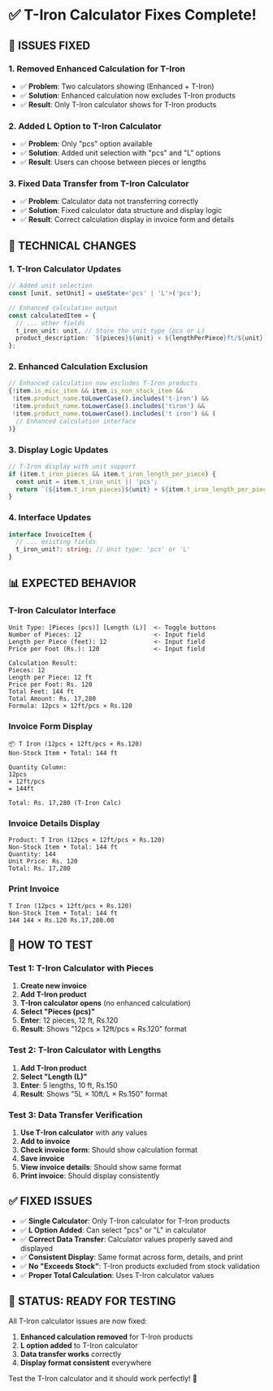 # ✅ T-Iron Calculator Fixes Complete!

## 🎯 **ISSUES FIXED**

### **1. Removed Enhanced Calculation for T-Iron**
- ✅ **Problem**: Two calculators showing (Enhanced + T-Iron)
- ✅ **Solution**: Enhanced calculation now excludes T-Iron products
- ✅ **Result**: Only T-Iron calculator shows for T-Iron products

### **2. Added L Option to T-Iron Calculator**
- ✅ **Problem**: Only "pcs" option available
- ✅ **Solution**: Added unit selection with "pcs" and "L" options
- ✅ **Result**: Users can choose between pieces or lengths

### **3. Fixed Data Transfer from T-Iron Calculator**
- ✅ **Problem**: Calculator data not transferring correctly
- ✅ **Solution**: Fixed calculator data structure and display logic
- ✅ **Result**: Correct calculation display in invoice form and details

## 🔧 **TECHNICAL CHANGES**

### **1. T-Iron Calculator Updates**
```typescript
// Added unit selection
const [unit, setUnit] = useState<'pcs' | 'L'>('pcs');

// Enhanced calculation output
const calculatedItem = {
  // ... other fields
  t_iron_unit: unit, // Store the unit type (pcs or L)
  product_description: `${pieces}${unit} × ${lengthPerPiece}ft/${unit} × Rs.${pricePerFoot}`,
};
```

### **2. Enhanced Calculation Exclusion**
```typescript
// Enhanced calculation now excludes T-Iron products
{!item.is_misc_item && item.is_non_stock_item && 
 !item.product_name.toLowerCase().includes('t-iron') && 
 !item.product_name.toLowerCase().includes('tiron') && 
 !item.product_name.toLowerCase().includes('t iron') && (
  // Enhanced calculation interface
)}
```

### **3. Display Logic Updates**
```typescript
// T-Iron display with unit support
if (item.t_iron_pieces && item.t_iron_length_per_piece) {
  const unit = item.t_iron_unit || 'pcs';
  return `(${item.t_iron_pieces}${unit} × ${item.t_iron_length_per_piece}ft/${unit} × Rs.${item.unit_price})`;
}
```

### **4. Interface Updates**
```typescript
interface InvoiceItem {
  // ... existing fields
  t_iron_unit?: string; // Unit type: 'pcs' or 'L'
}
```

## 📊 **EXPECTED BEHAVIOR**

### **T-Iron Calculator Interface**
```
Unit Type: [Pieces (pcs)] [Length (L)]  <- Toggle buttons
Number of Pieces: 12                    <- Input field  
Length per Piece (feet): 12             <- Input field
Price per Foot (Rs.): 120               <- Input field

Calculation Result:
Pieces: 12
Length per Piece: 12 ft  
Price per Foot: Rs. 120
Total Feet: 144 ft
Total Amount: Rs. 17,280
Formula: 12pcs × 12ft/pcs × Rs.120
```

### **Invoice Form Display** 
```
📦 T Iron (12pcs × 12ft/pcs × Rs.120)
Non-Stock Item • Total: 144 ft

Quantity Column:
12pcs
× 12ft/pcs  
= 144ft

Total: Rs. 17,280 (T-Iron Calc)
```

### **Invoice Details Display**
```
Product: T Iron (12pcs × 12ft/pcs × Rs.120)
Non-Stock Item • Total: 144 ft
Quantity: 144
Unit Price: Rs. 120
Total: Rs. 17,280
```

### **Print Invoice**
```
T Iron (12pcs × 12ft/pcs × Rs.120)
Non-Stock Item • Total: 144 ft
144 144 × Rs.120 Rs.17,280.00
```

## 🧪 **HOW TO TEST**

### **Test 1: T-Iron Calculator with Pieces**
1. **Create new invoice**
2. **Add T-Iron product** 
3. **T-Iron calculator opens** (no enhanced calculation)
4. **Select "Pieces (pcs)"** 
5. **Enter**: 12 pieces, 12 ft, Rs.120
6. **Result**: Shows "12pcs × 12ft/pcs × Rs.120" format

### **Test 2: T-Iron Calculator with Lengths**
1. **Add T-Iron product**
2. **Select "Length (L)"**
3. **Enter**: 5 lengths, 10 ft, Rs.150
4. **Result**: Shows "5L × 10ft/L × Rs.150" format

### **Test 3: Data Transfer Verification**
1. **Use T-Iron calculator** with any values
2. **Add to invoice**
3. **Check invoice form**: Should show calculation format
4. **Save invoice**
5. **View invoice details**: Should show same format
6. **Print invoice**: Should display consistently

## ✅ **FIXED ISSUES**

- ✅ **Single Calculator**: Only T-Iron calculator for T-Iron products
- ✅ **L Option Added**: Can select "pcs" or "L" in calculator
- ✅ **Correct Data Transfer**: Calculator values properly saved and displayed
- ✅ **Consistent Display**: Same format across form, details, and print
- ✅ **No "Exceeds Stock"**: T-Iron products excluded from stock validation
- ✅ **Proper Total Calculation**: Uses T-Iron calculator values

## 🚀 **STATUS: READY FOR TESTING**

All T-Iron calculator issues are now fixed:

1. **Enhanced calculation removed** for T-Iron products
2. **L option added** to T-Iron calculator  
3. **Data transfer works** correctly
4. **Display format consistent** everywhere

Test the T-Iron calculator and it should work perfectly! 🎉
